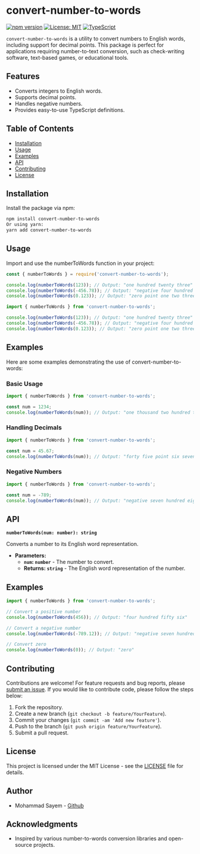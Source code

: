# convert-number-to-words

[![npm version](https://badge.fury.io/js/convert-number-to-words.svg)](https://badge.fury.io/js/convert-number-to-words)
[![License: MIT](https://img.shields.io/badge/License-MIT-blue.svg)](https://opensource.org/licenses/MIT)
[![TypeScript](https://img.shields.io/badge/TypeScript-5.0+-blue.svg)](https://www.typescriptlang.org/)

`convert-number-to-words` is a utility to convert numbers to English words, including support for decimal points. This package is perfect for applications requiring number-to-text conversion, such as check-writing software, text-based games, or educational tools.

## Features

- Converts integers to English words.
- Supports decimal points.
- Handles negative numbers.
- Provides easy-to-use TypeScript definitions.

## Table of Contents

- [Installation](#installation)
- [Usage](#usage)
- [Examples](#examples)
- [API](#api)
- [Contributing](#contributing)
- [License](#license)

## Installation

Install the package via npm:

```bash
npm install convert-number-to-words
Or using yarn:
yarn add convert-number-to-words
```

## Usage

Import and use the numberToWords function in your project:

```javascript
const { numberToWords } = require('convert-number-to-words');

console.log(numberToWords(123)); // Output: "one hundred twenty three"
console.log(numberToWords(-456.78)); // Output: "negative four hundred fifty six point seven eight"
console.log(numberToWords(0.123)); // Output: "zero point one two three"
```

```typescript
import { numberToWords } from 'convert-number-to-words';

console.log(numberToWords(123)); // Output: "one hundred twenty three"
console.log(numberToWords(-456.78)); // Output: "negative four hundred fifty six point seven eight"
console.log(numberToWords(0.123)); // Output: "zero point one two three"
```

## Examples

Here are some examples demonstrating the use of convert-number-to-words:

### Basic Usage

```typescript
import { numberToWords } from 'convert-number-to-words';

const num = 1234;
console.log(numberToWords(num)); // Output: "one thousand two hundred thirty four"
```

### Handling Decimals

```typescript
import { numberToWords } from 'convert-number-to-words';

const num = 45.67;
console.log(numberToWords(num)); // Output: "forty five point six seven"
```

### Negative Numbers

```typescript
import { numberToWords } from 'convert-number-to-words';

const num = -789;
console.log(numberToWords(num)); // Output: "negative seven hundred eighty nine"
```

## API

**`numberToWords(num: number): string`**

Converts a number to its English word representation.

- **Parameters:**
  - **`num`: `number`** - The number to convert.
  - **Returns: `string`** - The English word representation of the number.

## Examples

```typescript
import { numberToWords } from 'convert-number-to-words';

// Convert a positive number
console.log(numberToWords(456)); // Output: "four hundred fifty six"

// Convert a negative number
console.log(numberToWords(-789.12)); // Output: "negative seven hundred eighty nine point one two"

// Convert zero
console.log(numberToWords(0)); // Output: "zero"
```

## Contributing

Contributions are welcome! For feature requests and bug reports, please [submit an issue](https://github.com/say-m/convert-number-to-words/issues). If you would like to contribute code, please follow the steps below:

1. Fork the repository.
2. Create a new branch (`git checkout -b feature/YourFeature`).
3. Commit your changes (`git commit -am 'Add new feature'`).
4. Push to the branch (`git push origin feature/YourFeature`).
5. Submit a pull request.

## License

This project is licensed under the MIT License - see the [LICENSE](LICENSE) file for details.

## Author

- Mohammad Sayem - [Github](https://github.com/say-m)

## Acknowledgments

- Inspired by various number-to-words conversion libraries and open-source projects.
